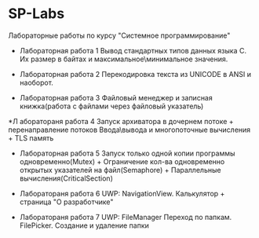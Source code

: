 # SP-Labs
Лабораторные работы по курсу "Системное программирование"

* Лабораторная работа 1 
Вывод стандартных типов данных языка С. Их размер в байтах и максимальное\минимальное значения.

* Лабораторная работа 2
Перекодировка текста из UNICODE в ANSI и наоборот.

* Лабораторная работа 3
Файловый менеджер и записная книжка(работа с файлами через файловый указатель)

*Л аборатораня работа 4
Запуск архиватора в дочернем потоке + перенаправление потоков Ввода\вывода и многопоточные вычисления + TLS память

* Лабораторная работа 5
Запуск только одной копии программы одновременно(Mutex) + Ограничение кол-ва одновременно открытых указателей на файл(Semaphore) + Параллельные вычисления(CriticalSection)

* Лаборатораня работа 6
UWP: NavigationView. Калькулятор + страница "О разработчике"

* Лаборатораня работа 7
UWP: FileManager Переход по папкам. FilePicker. Создание и удаление папки
